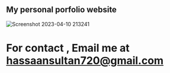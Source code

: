 ## My personal porfolio website

![Screenshot 2023-04-10 213241](https://user-images.githubusercontent.com/123828903/230994399-6ff309c0-0bbe-4f03-a8a8-28deabf83dc8.png)
 # For contact , Email me at hassaansultan720@gmail.com
